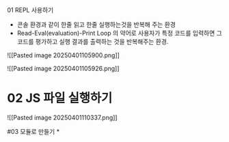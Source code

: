 
01 REPL 사용하기
* 콘솔 환경과 같이 한줄 읽고 한줄 실행하는것을 반복해 주는 환경 
* Read-Eval(evaluation)-Print Loop 의 약어로 사용자가 특정 코드를 입력하면 그 코드를 평가하고 실행 결과를 출력하는 것을 반복해주는 환경.

![[Pasted image 20250401105900.png]]


![[Pasted image 20250401105926.png]]


# 02 JS 파일 실행하기

![[Pasted image 20250401110337.png]]

#03 모듈로 만들기
* 
